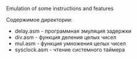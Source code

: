 Emulation of some instructions and features

Содержимое директории: 
- delay.asm - программная эмуляция задержки
- div.asm - функция деления целых чисел
- mul.asm - функция умножения целых чисел
- sysclock.asm - чтение системного таймера

